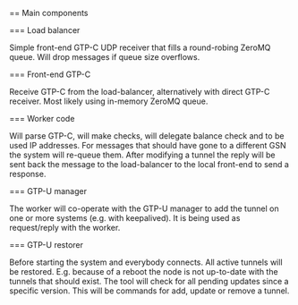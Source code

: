 == Main components

=== Load balancer

Simple front-end GTP-C UDP receiver that fills a round-robing ZeroMQ
queue. Will drop messages if queue size overflows.


=== Front-end GTP-C

Receive GTP-C from the load-balancer, alternatively with direct GTP-C
receiver. Most likely using in-memory ZeroMQ queue.


===  Worker code

Will parse GTP-C, will make checks, will delegate balance check and to
be used IP addresses. For messages that should have gone to a different
GSN the system will re-queue them.
After modifying a tunnel the reply will be sent back the message to the
load-balancer to the local front-end to send a response.

=== GTP-U manager

The worker will co-operate with the GTP-U manager to add the tunnel on
one or more systems (e.g. with keepalived). It is being used as request/reply
with the worker.


=== GTP-U restorer

Before starting the system and everybody connects. All active tunnels
will be restored. E.g. because of a reboot the node is not up-to-date
with the tunnels that should exist. The tool will check for all pending
updates since a specific version. This will be commands for add, update
or remove a tunnel.
